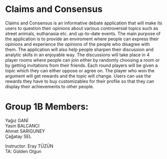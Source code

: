 # Claims and Consensus
  Claims and Consensus is an informative debate application that will make its users to question their opinions about various 
controversial topics such as street animals, euthanasia etc. and up-to-date events. The main purpose of the application is  to provide an enviroment where people can express their opinions and experience the opinions of the people who disagree with them. The application will also help people sharpen their discussion and analytic skills in an enjoyable way. The discussions will take place in 4 player rooms where people can join either by randomly choosing a room or by getting invitations from their friends. Each round players will be given a topic which they can either oppose or agree on. The player who won the argument will get rewards and the topic will change. Users can use the rewards they have to buy customizables for their profile so that they can display their achievements to other people.
 
  # Group 1B Members:
  Yağız GANİ   
  Yasin BALCANCI    
  Ahmet SARIGUNEY    
  Çağatay SEL    
  
  Instructor: Eray TÜZÜN    
  TA: Gülden Olgun
  
